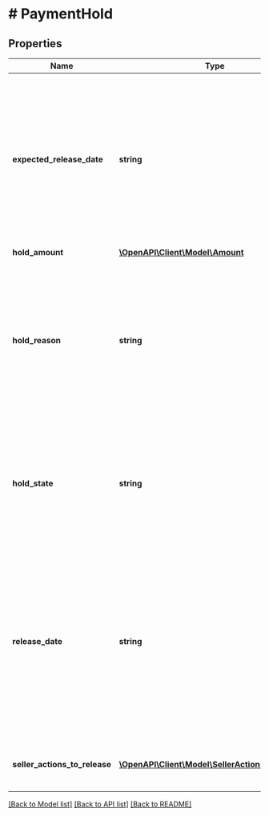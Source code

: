 # # PaymentHold

## Properties

Name | Type | Description | Notes
------------ | ------------- | ------------- | -------------
**expected_release_date** | **string** | The date and time that the payment being held is expected to be released to the seller. This timestamp is in ISO 8601 format, which uses the 24-hour Universal Coordinated Time (UTC) clock. This field will be returned if known by eBay. Format: [YYYY]-[MM]-[DD]T[hh]:[mm]:[ss].[sss]Z Example: 2015-08-04T19:09:02.768Z | [optional] 
**hold_amount** | [**\OpenAPI\Client\Model\Amount**](Amount.md) |  | [optional] 
**hold_reason** | **string** | The reason that the payment is being held. A seller&#39;s payment may be held for a number of reasons, including when the seller is new, the seller&#39;s level is below standard, or if a return case or &#39;Significantly not as described&#39; case is pending against the seller. This field is always returned with the paymentHolds array. | [optional] 
**hold_state** | **string** | The current stage or condition of the hold. This field is always returned with the paymentHolds array. Applicable values: HELD HELD_PENDING NOT_HELD RELEASE_CONFIRMED RELEASE_FAILED RELEASE_PENDING RELEASED | [optional] 
**release_date** | **string** | The date and time that the payment being held was actually released to the seller. This timestamp is in ISO 8601 format, which uses the 24-hour Universal Coordinated Time (UTC) clock. This field is not returned until the seller&#39;s payment is actually released into the seller&#39;s account. Format: [YYYY]-[MM]-[DD]T[hh]:[mm]:[ss].[sss]Z Example: 2015-08-04T19:09:02.768Z | [optional] 
**seller_actions_to_release** | [**\OpenAPI\Client\Model\SellerActionsToRelease[]**](SellerActionsToRelease.md) | A list of one or more possible actions that the seller can take to expedite the release of the payment hold. | [optional] 

[[Back to Model list]](../../README.md#documentation-for-models) [[Back to API list]](../../README.md#documentation-for-api-endpoints) [[Back to README]](../../README.md)


